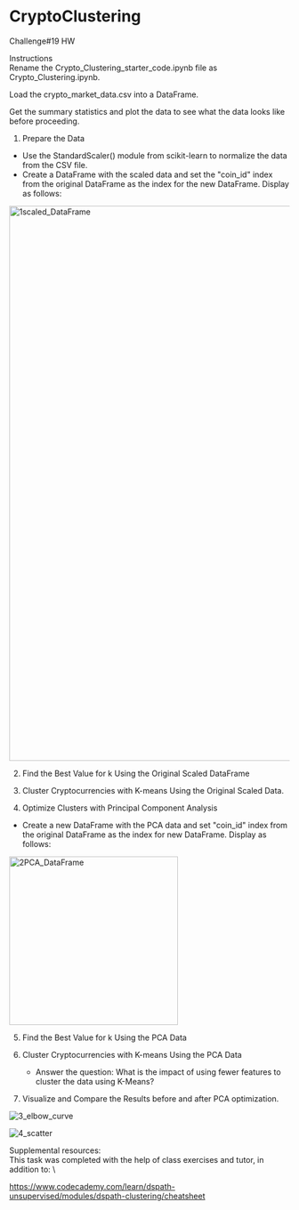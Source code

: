 # CryptoClustering
Challenge#19 HW

Instructions \
Rename the Crypto_Clustering_starter_code.ipynb file as Crypto_Clustering.ipynb.

Load the crypto_market_data.csv into a DataFrame.

Get the summary statistics and plot the data to see what the data looks like before proceeding.

1. Prepare the Data
- Use the StandardScaler() module from scikit-learn to normalize the data from the CSV file.
- Create a DataFrame with the scaled data and set the "coin_id" index from the original DataFrame as the index for the new DataFrame. Display as follows:

<img width="998" alt="1scaled_DataFrame" src="https://github.com/apkaur32/CryptoClustering/assets/150749167/f5ba54d7-db3e-4ba5-9898-3d42de34a8ee">

2. Find the Best Value for k Using the Original Scaled DataFrame

3. Cluster Cryptocurrencies with K-means Using the Original Scaled Data.

4.  Optimize Clusters with Principal Component Analysis
- Create a new DataFrame with the PCA data and set "coin_id" index from the original DataFrame as the index for new DataFrame. Display as follows:

<img width="303" alt="2PCA_DataFrame" src="https://github.com/apkaur32/CryptoClustering/assets/150749167/6ab5f896-776c-4a66-aa0b-2f48c7e45fd7">

5.  Find the Best Value for k Using the PCA Data

6.  Cluster Cryptocurrencies with K-means Using the PCA Data
    - Answer the question: What is the impact of using fewer features to cluster the data using K-Means?

7. Visualize and Compare the Results before and after PCA optimization.

![3_elbow_curve](https://github.com/apkaur32/CryptoClustering/assets/150749167/d7d3c2f5-b585-44fe-92d8-e4ce0990309e)

![4_scatter](https://github.com/apkaur32/CryptoClustering/assets/150749167/dbb86100-01bd-4428-9487-74bd608672e0)



Supplemental resources: \
This task was completed with the help of class exercises and tutor, in addition to: \  

https://www.codecademy.com/learn/dspath-unsupervised/modules/dspath-clustering/cheatsheet
